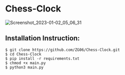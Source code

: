 # Chess-Clock

![Screenshot_2023-01-02_05_06_31](https://user-images.githubusercontent.com/92268833/210217916-6e45b5b2-daf4-447d-a73c-1409ff01caa5.png)


## Installation Instruction:
    $ git clone https://github.com/ZG06/Chess-Clock.git 
    $ cd Chess-Clock 
    $ pip install -r requirements.txt 
    $ chmod +x main.py 
    $ python3 main.py 
